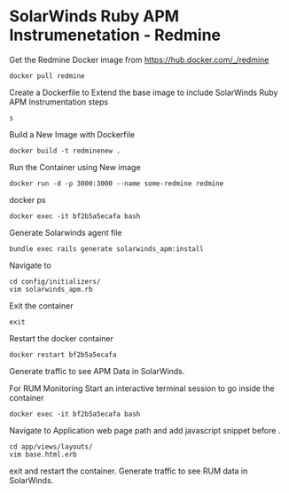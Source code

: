 # SolarWinds Ruby APM Instrumenetation - Redmine

Get the Redmine Docker image from https://hub.docker.com/_/redmine
```
docker pull redmine
```
Create a Dockerfile to Extend the base image to include SolarWinds Ruby APM Instrumentation steps
```
s
```
Build a New Image with Dockerfile
```
docker build -t redminenew .
```
Run the Container using New image
```
docker run -d -p 3000:3000 --name some-redmine redmine
```
docker ps
```
docker exec -it bf2b5a5ecafa bash
```
Generate Solarwinds agent file
```
bundle exec rails generate solarwinds_apm:install
```
Navigate to 
```
cd config/initializers/
vim solarwinds_apm.rb
```
Exit the container
```
exit
```
Restart the docker container
```
docker restart bf2b5a5ecafa
```
Generate traffic to see APM Data in SolarWinds. 

For RUM Monitoring
Start an interactive terminal session to go inside the container
```
docker exec -it bf2b5a5ecafa bash
```
Navigate to Application web page path and add javascript snippet before </body>. 
```
cd app/views/layouts/
vim base.html.erb
```
exit and restart the container. Generate traffic to see RUM data in SolarWinds. 

